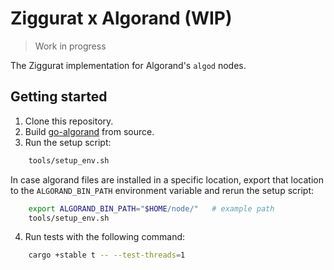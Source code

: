 # Ziggurat x Algorand (WIP)

> Work in progress

The Ziggurat implementation for Algorand's `algod` nodes.

## Getting started

1. Clone this repository.
2. Build [go-algorand](https://github.com/algorand/go-algorand) from source.
3. Run the setup script:
```zsh
    tools/setup_env.sh
```

In case algorand files are installed in a specific location, export that location to the `ALGORAND_BIN_PATH`
environment variable and rerun the setup script:
```zsh
    export ALGORAND_BIN_PATH="$HOME/node/"   # example path
    tools/setup_env.sh
```
4. Run tests with the following command:
```zsh
    cargo +stable t -- --test-threads=1
```
